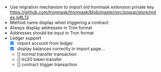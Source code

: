 - Use migration mechanism to import old tronmask extension private key
  https://github.com/tronmask/tronmask/blob/master/src/popup/store/index.js#L13
- Method name display when triggering a contract
- Always display addresses in Tron format
- Addresses should be input in Tron format
- Ledger support
  - [x] import account from ledger
  - [x] display balances correctly in import page...
  - [] normal transfer transaction
  - [] trc20 token transfer
  - [] contract trigger transaction
